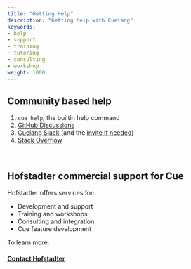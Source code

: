 ```yaml
---
title: "Getting Help"
description: "Getting help with Cuelang"
keywords:
- help
- support
- training
- tutoring
- consulting
- workshop
weight: 1000
---
```


## Community based help

1. `cue help`, the builtin help command
2. [GitHub Discussions](https://github.com/cue-lang/cue/discussions)
3. [Cuelang Slack](./https://app.slack.com/client/TLUV4Q1ST/CLT3ULF6C) (and the [invite if needed](https://join.slack.com/t/cuelang/shared_invite/enQtNzQwODc3NzYzNTA0LTAxNWQwZGU2YWFiOWFiOWQ4MjVjNGQ2ZTNlMmIxODc4MDVjMDg5YmIyOTMyMjQ2MTkzMTU5ZjA1OGE0OGE1NmE))
4. [Stack Overflow](https://stackoverflow.com/questions/tagged/cue)

<br />

## Hofstadter commercial support for Cue

Hofstadter offers services for:

- Development and support
- Training and workshops
- Consulting and integration
- Cue feature development

To learn more:

#### [Contact Hofstadter](mailto:cue@hofstadter.io)

<br />
